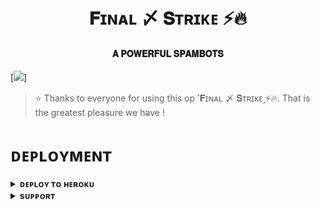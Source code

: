 <h1 align="center"><b> 𝐅ɪɴᴀʟ 〆 𝐒ᴛʀɪᴋᴇ ⚡🔥 </b></h1>

<h4 align="center"> 𝐀 𝐏𝐎𝐖𝐄𝐑𝐅𝐔𝐋 𝐒𝐏𝐀𝐌𝐁𝐎𝐓𝐒</h4>

[<img src="https://telegra.ph/file/81453cb88a6f367a8b169.jpg"/>]

> ⭐️ Thanks to everyone for using this op ˹𝐅ɪɴᴀʟ 〆 𝐒ᴛʀɪᴋᴇ˼⚡🔥. That is the greatest pleasure we have !


# ᴅᴇᴘʟᴏʏᴍᴇɴᴛ


<details>
<summary><b>ᴅᴇᴘʟᴏʏ ᴛᴏ ʜᴇʀᴏᴋᴜ</b></summary>
<br>

[![Deploy](https://www.herokucdn.com/deploy/button.svg)](https://dashboard.heroku.com/new?template=https://github.com/IamStrike/SPAMBOT)

</details>


<details>
<summary><b>sᴜᴘᴘᴏʀᴛ</b></summary>
<br>

<a href="https://t.me/KhooniXAdda"><img src="https://img.shields.io/badge/Join-Telegram%20Channel-red.svg?logo=Telegram"></a>

</details>
